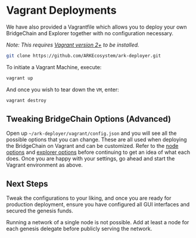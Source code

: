 # Vagrant Deployments

We have also provided a Vagrantfile which allows you to deploy your own BridgeChain and Explorer together with no configuration necessary.

_Note: This requires [Vagrant version 2+](https://www.vagrantup.com/downloads.html) to be installed._

```bash
git clone https://github.com/ARKEcosystem/ark-deployer.git
```

To initiate a Vagrant Machine, execute:

```bash
vagrant up
```

And once you wish to tear down the `VM`, enter:

```bash
vagrant destroy
```

## Tweaking BridgeChain Options (Advanced)

Open up `~/ark-deployer/vagrant/config.json` and you will see all the possible options that you can change. These are all used when deploying the BridgeChain on Vagrant and can be customized. Refer to the [node options](https://github.com/ARKEcosystem/ark-deployer#optional-parameters) and [explorer options](https://github.com/ARKEcosystem/ark-deployer#optional-parameters-1) before continuing to get an idea of what each does. Once you are happy with your settings, go ahead and start the Vagrant environment as above.

## Next Steps

Tweak the configurations to your liking, and once you are ready for production deployment, ensure you have configured all GUI interfaces and secured the genesis funds.

Running a network of a single node is not possible. Add at least a node for each genesis delegate before publicly serving the network.
